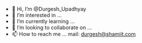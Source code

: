 - 👋 Hi, I’m @Durgesh_Upadhyay
- 👀 I’m interested in ...
- 🌱 I’m currently learning ...
- 💞️ I’m looking to collaborate on ...
- 📫 How to reach me ... mail: durgesh@shamiit.com
 

<!---
DDurgeshUpadhyay/DDurgeshUpadhyay is a ✨ special ✨ repository because its `README.md` (this file) appears on your GitHub profile.
You can click the Preview link to take a look at your changes.
--->
